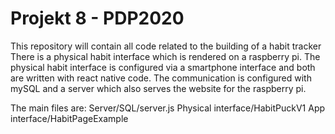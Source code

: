 # Projekt 8 - PDP2020

This repository will contain all code related to the building of a habit tracker
There is a physical habit interface which is rendered on a raspberry pi. The physical habit interface is configured via a smartphone interface and both are written with react native code. The communication is configured with mySQL and a server which also serves the website for the raspberry pi.

The main files are:
Server/SQL/server.js
Physical interface/HabitPuckV1
App interface/HabitPageExample
